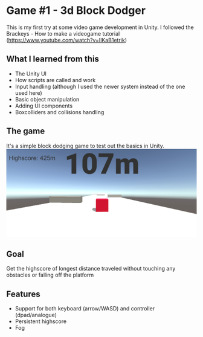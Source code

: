 # Game #1 - 3d Block Dodger

This is my first try at some video game development in Unity.
I followed the Brackeys - How to make a videogame tutorial (https://www.youtube.com/watch?v=IlKaB1etrik)

What I learned from this
-----------------------------
- The Unity UI
- How scripts are called and work
- Input handling (although I used the newer system instead of the one used here)
- Basic object manipulation
- Adding UI components
- Boxcolliders and collisions handling

The game
-----------------------------
It's a simple block dodging game to test out the basics in Unity.
![3d block dodger](https://github.com/FishSt1ck-git/3d-block-dodger/blob/master/3d%20block%20dodger.PNG)

Goal
-----------------------------
Get the highscore of longest distance traveled without touching any obstacles or falling off the platform

Features
-----------------------------
- Support for both keyboard (arrow/WASD) and controller (dpad/analogue)
- Persistent highscore
- Fog
